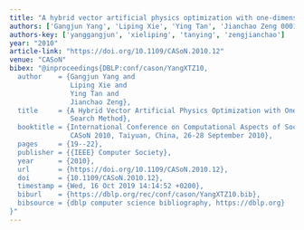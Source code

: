 ```yaml
---
title: "A hybrid vector artificial physics optimization with one-dimensional search method"
authors: ['Gangjun Yang', 'Liping Xie', 'Ying Tan', 'Jianchao Zeng 0001']
authors-key: ['yanggangjun', 'xieliping', 'tanying', 'zengjianchao']
year: "2010"
article-link: "https://doi.org/10.1109/CASoN.2010.12"
venue: "CASoN"
bibex: "@inproceedings{DBLP:conf/cason/YangXTZ10,
  author    = {Gangjun Yang and
               Liping Xie and
               Ying Tan and
               Jianchao Zeng},
  title     = {A Hybrid Vector Artificial Physics Optimization with One-Dimensional
               Search Method},
  booktitle = {International Conference on Computational Aspects of Social Networks,
               CASoN 2010, Taiyuan, China, 26-28 September 2010},
  pages     = {19--22},
  publisher = {{IEEE} Computer Society},
  year      = {2010},
  url       = {https://doi.org/10.1109/CASoN.2010.12},
  doi       = {10.1109/CASoN.2010.12},
  timestamp = {Wed, 16 Oct 2019 14:14:52 +0200},
  biburl    = {https://dblp.org/rec/conf/cason/YangXTZ10.bib},
  bibsource = {dblp computer science bibliography, https://dblp.org}
}"
---
```

